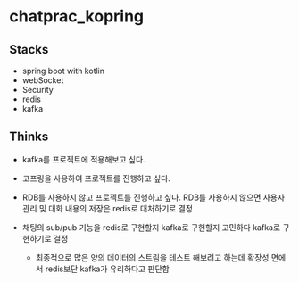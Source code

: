 # chatprac_kopring


## Stacks

- spring boot with kotlin
- webSocket
- Security
- redis 
- kafka


## Thinks

- kafka를 프로젝트에 적용해보고 싶다. 

- 코프링을 사용하여 프로젝트를 진행하고 싶다.

- RDB를 사용하지 않고 프로젝트를 진행하고 싶다.
RDB를 사용하지 않으면 사용자 관리 및 대화 내용의 저장은 redis로 대처하기로 결정


- 채팅의 sub/pub 기능을 redis로 구현할지 kafka로 구현할지 고민하다 kafka로 구현하기로 결정
  - 최종적으로 많은 양의 데이터의 스트림을 테스트 해보려고 하는데 확장성 면에서 redis보단 kafka가 유리하다고 판단함



